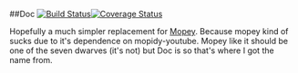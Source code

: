 ##Doc [![Build Status](https://travis-ci.org/jghibiki/Doc.svg?branch=master)](https://travis-ci.org/jghibiki/Doc)[![Coverage Status](https://coveralls.io/repos/jghibiki/Doc/badge.svg?branch=master&service=github)](https://coveralls.io/github/jghibiki/Doc?branch=master)

Hopefully a much simpler replacement for [Mopey](https://github.com/jghibiki/mopey).
Because mopey kind of sucks due to it's dependence on mopidy-youtube. Mopey like it should be one of the seven dwarves (it's not) but Doc is so that's where I got the name from.

